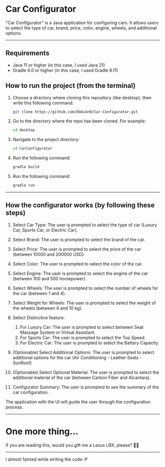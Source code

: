 # Car Configurator

"Car Configurator" is a Java application for configuring cars. It allows users to select the type of car, brand, price, color, engine, wheels, and additional options.
****

## Requirements

- Java 11 or higher (in this case, I used Java 21)
- Gradle 6.0 or higher (in this case, I used Gradle 8.11)

## How to run the project (from the terminal)

1. Choose a directory where cloning this repository (like desktop), then write this following command:
   ```sh
   git clone https://github.com/D4mi4n0/Car-Configurator.git

2. Go to the directory where the repo has been cloned. For example:
   ```sh
   cd desktop
   
3. Navigate to the project directory:
   ```sh
   cd CarConfigurator
   
4. Run the following command:
   ```sh
   gradle build
   
5. Run the following command:
   ```sh
   gradle run
   ```
****

## How the configurator works (by following these steps)

1. Select Car Type: The user is prompted to select the type of car (Luxury Car, Sports Car, or Electric Car).

2. Select Brand: The user is prompted to select the brand of the car.

3. Select Price: The user is prompted to select the price of the car (between 10000 and 200000 USD).

4. Select Color: The user is prompted to select the color of the car.

5. Select Engine: The user is prompted to select the engine of the car (between 100 and 500 horsepower).

6. Select Wheels: The user is prompted to select the number of wheels for the car (between 1 and 4).

7. Select Weight for Wheels: The user is prompted to select the weight of the wheels (between 6 and 10 kg).

8. Select Distinctive feature:
   1) For Luxury Car: The user is prompted to select between Seat Massage System or Virtual Assistant.
   2) For Sports Car: The user is prompted to select the Top Speed.
   3) For Electric Car: The user is prompted to select the Battery Capacity.

9. (Optionable) Select Additional Options: The user is prompted to select additional options for the car (Air Conditioning - Leather Seats - SunRoof)

10. (Optionable) Select Optional Material: The user is prompted to select the additional material of the car (between Carbon Fiber and Alcantara).

11. Configurator Summary: The user is prompted to see the summary of the car configuration.

The application with the UI will guide the user through the configuration process.

****

# One more thing...

If you are reading this, would you gift me a Lexus LBX, please? 🚗🎁

****

I almost fainted while writing the code :P
